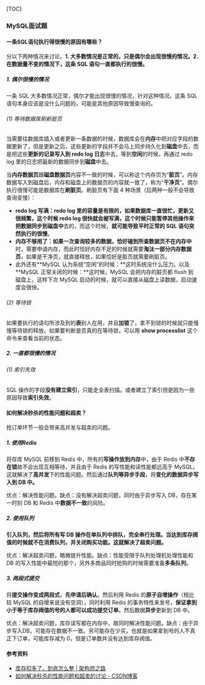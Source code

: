 [TOC]

### MySQL面试题

#### 一条SQL语句执行得很慢的原因有哪些？

分以下两种情况来讨论。**1. 大多数情况是正常的，只是偶尔会出现很慢的情况。2. 在数据量不变的情况下，这条 SQL 语句一直都执行的很慢。**

##### 1. 偶尔很慢的情况

一条 SQL 大多数情况正常，偶尔才能出现很慢的情况，针对这种情况，这条 SQL 语句本身应该是没什么问题的，可能是其他原因导致慢查询的。

###### (1) 等待数据库刷新脏页

当需要往数据库插入或者更新一条数据的时候，数据库会在**内存**中把对应字段的数据更新了，但是更新之后，这些更新的字段并不会马上同步持久化到**磁盘**中去，而是把这些**更新的记录写入到 redo log 日志**中去，等到**空闲**的时候，再通过 redo log 里的日志把最新的数据同步到**磁盘**中去。

当**内存数据页**跟**磁盘数据页**内容不一致的时候，可以称这个内存页为“**脏页**”。内存数据写入到磁盘后，内存和磁盘上的数据页的内容就一致了，称为“**干净页**”。偶尔执行很慢可能是数据库在**刷脏页**。刷脏页有下面 4 种场景（后两种一般不会导致查询变慢）：

- **redo log 写满：**redo log 里的容量是有限的，如果数据库一直很忙，更新又很频繁，这个时候 redo log 很快就会被写满，这个时候只能暂停其他操作来把**数据同步到磁盘中**去的，而这个时候，**就可能导致平时正常的 SQL 语句突然执行的很慢**。
- **内存不够用了：**如果一次查询较多的数据，恰好碰到所查**数据页不在内存中**时，需要申请内存，而此时恰好内存不足的时候就需要**淘汰一部分内存数据页**，如果是干净页，就直接释放，如果恰好是脏页就需要刷脏页。
- 此外还有**MySQL 认为系统“空闲”的时候：**这时系统没什么压力。以及 **MySQL 正常关闭的时候：**这时候，MySQL 会把内存的脏页都 flush 到磁盘上，这样下次 MySQL 启动的时候，就可以直接从磁盘上读数据，启动速度会很快。

###### (2) 等待锁

如果要执行的语句所涉及到的**表**别人在用，并且**加锁**了，拿不到锁的时候就只能慢慢等待锁的释放。如果要判断是否真的在等待锁，可以用 **show processlist** 这个命令来查看当前的状态。

##### 2. 一直都很慢的情况

###### (1) 索引失效

SQL 操作的字段**没有建立索引**，只能走全表扫描。或者建立了索引但是因为一些原因导致**索引失效**。



#### 如何解决秒杀的性能问题和超卖？

抢订单环节一般会带来高并发与超卖的问题。

##### 1. 使用Redis

将存库 MySQL 前移到 Redis 中，所有的**写操作放到内存**中，由于 Redis 中**不存在锁**故不会出现互相等待，并且由于 Redis 的写性能和读性能都远高于 MySQL，这就解决了**高并发**下的性能问题。然后通过**队列等异步手段**，将**变化的数据异步写入到 DB 中。**

优点：解决性能问题。缺点：没有解决超卖问题，同时由于异步写入 DB，存在某一时刻 DB 和 Redis 中**数据不一致**的风险。

##### 2. 使用队列

**引入队列，然后将所有写 DB 操作在单队列中排队，完全串行处理。当达到库存阀值的时候就不在消费队列，并关闭购买功能。这就解决了超卖问题。**

优点：解决超卖问题，略微提升性能。缺点：性能受限于队列处理机处理性能和 DB 的写入性能中最短的那个，另外多商品同时抢购的时候需要准备**多条队列**。

##### 3. 两段式提交

将**提交操作变成两段式**，**先申请后确认**。然后利用 Redis 的**原子自增操作**（相比较 MySQL 的自增来说没有空洞），同时利用 Redis 的事务特性来发号，**保证拿到小于等于库存阀值的号的人都可以成功提交订单**。然后数据**异步**更新到 DB 中。

优点：解决超卖问题，库存读写都在内存中，故同时解决性能问题。缺点：由于异步写入DB，可能存在数据不一致。另可能存在少买，也就是如果拿到号的人不真正下订单，可能库存减为 0，但是订单数并没有达到库存阀值。



#### 参考资料

- [库存扣多了，到底怎么整 | 架构师之路](https://mp.weixin.qq.com/s/waGRvyhab2z8b-BIw9bJeA)
- [如何解决秒杀的性能问题和超卖的讨论 - CSDN博客](https://blog.csdn.net/zhoudaxia/article/details/38067003)

